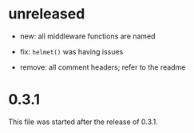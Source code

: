 unreleased
==========

- new: all middleware functions are named

- fix: `helmet()` was having issues

- remove: all comment headers; refer to the readme

0.3.1
=====

This file was started after the release of 0.3.1.
